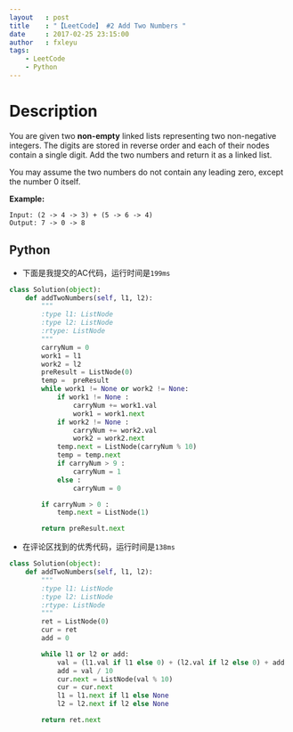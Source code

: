 ```yaml
---
layout   : post
title    : "【LeetCode】 #2 Add Two Numbers "
date     : 2017-02-25 23:15:00
author   : fxleyu
tags:
    - LeetCode
    - Python
---
```


# Description
You are given two **non-empty** linked lists representing two non-negative integers. The digits are stored in reverse order and each of their nodes contain a single digit. Add the two numbers and return it as a linked list.

You may assume the two numbers do not contain any leading zero, except the number 0 itself.

**Example:**
```
Input: (2 -> 4 -> 3) + (5 -> 6 -> 4)
Output: 7 -> 0 -> 8
```

## Python
- 下面是我提交的AC代码，运行时间是`199ms`
```python
class Solution(object):
    def addTwoNumbers(self, l1, l2):
        """
        :type l1: ListNode
        :type l2: ListNode
        :rtype: ListNode
        """
        carryNum = 0
        work1 = l1
        work2 = l2
        preResult = ListNode(0)
        temp =  preResult
        while work1 != None or work2 != None:
            if work1 != None :
                carryNum += work1.val
                work1 = work1.next
            if work2 != None :
                carryNum += work2.val
                work2 = work2.next
            temp.next = ListNode(carryNum % 10)
            temp = temp.next
            if carryNum > 9 :
                carryNum = 1
            else :
                carryNum = 0

        if carryNum > 0 :
            temp.next = ListNode(1)

        return preResult.next
```
- 在评论区找到的优秀代码，运行时间是`138ms`
```python
class Solution(object):
    def addTwoNumbers(self, l1, l2):
        """
        :type l1: ListNode
        :type l2: ListNode
        :rtype: ListNode
        """
        ret = ListNode(0)
        cur = ret
        add = 0

        while l1 or l2 or add:
            val = (l1.val if l1 else 0) + (l2.val if l2 else 0) + add
            add = val / 10
            cur.next = ListNode(val % 10)
            cur = cur.next
            l1 = l1.next if l1 else None
            l2 = l2.next if l2 else None

        return ret.next
```
